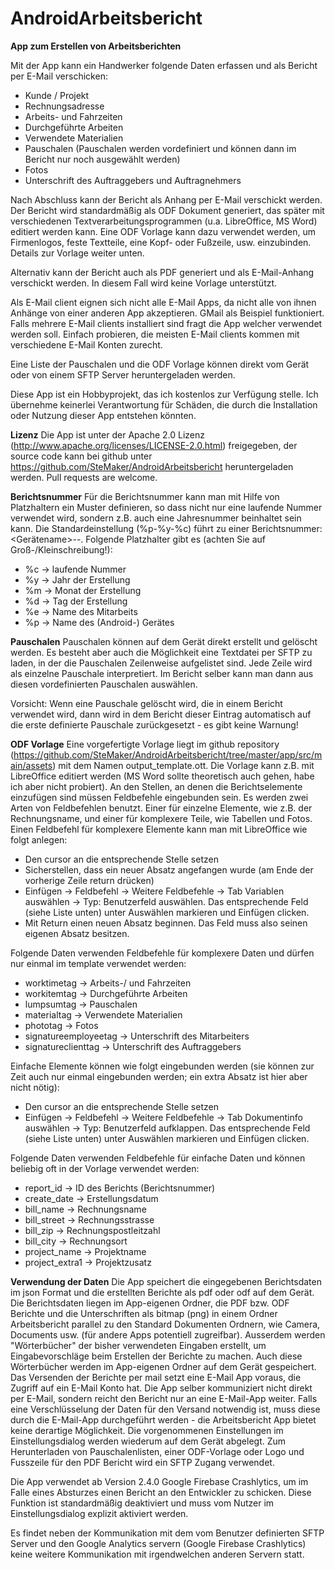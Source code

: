 # AndroidArbeitsbericht
**App zum Erstellen von Arbeitsberichten**

Mit der App kann ein Handwerker folgende Daten erfassen und als Bericht per E-Mail verschicken:
 - Kunde / Projekt
 - Rechnungsadresse
 - Arbeits- und Fahrzeiten
 - Durchgeführte Arbeiten
 - Verwendete Materialien
 - Pauschalen (Pauschalen werden vordefiniert und können dann im Bericht nur noch ausgewählt werden)
 - Fotos
 - Unterschrift des Auftraggebers und Auftragnehmers

Nach Abschluss kann der Bericht als Anhang per E-Mail verschickt werden. Der Bericht wird standardmäßig als ODF Dokument generiert, das später mit verschiedenen 
Textverarbeitungsprogrammen (u.a. LibreOffice, MS Word) editiert werden kann. Eine ODF Vorlage kann dazu verwendet werden, um Firmenlogos, feste Textteile, 
eine Kopf- oder Fußzeile, usw. einzubinden. Details zur Vorlage weiter unten.

Alternativ kann der Bericht auch als PDF generiert und als E-Mail-Anhang verschickt werden. In diesem Fall wird keine Vorlage unterstützt.

Als E-Mail client eignen sich nicht alle E-Mail Apps, da nicht alle von ihnen Anhänge von einer anderen App akzeptieren. GMail als Beispiel funktioniert. 
Falls mehrere E-Mail clients installiert sind fragt die App welcher verwendet werden soll. Einfach probieren, die meisten E-Mail clients kommen mit verschiedene
E-Mail Konten zurecht.

Eine Liste der Pauschalen und die ODF Vorlage können direkt vom Gerät oder von einem SFTP Server heruntergeladen werden.

Diese App ist ein Hobbyprojekt, das ich kostenlos zur Verfügung stelle. Ich übernehme keinerlei Verantwortung für Schäden, die durch die Installation oder 
Nutzung dieser App entstehen könnten.

**Lizenz**
Die App ist unter der Apache 2.0 Lizenz (http://www.apache.org/licenses/LICENSE-2.0.html) freigegeben, der source code kann bei github unter 
https://github.com/SteMaker/AndroidArbeitsbericht heruntergeladen werden. Pull requests are welcome.

**Berichtsnummer**
Für die Berichtsnummer kann man mit Hilfe von Platzhaltern ein Muster definieren, so dass nicht nur eine laufende Nummer verwendet wird, sondern z.B. auch eine
Jahresnummer beinhaltet sein kann. Die Standardeinstellung (%p-%y-%c) führt zu einer Berichtsnummer: <Gerätename>-<Jahr der Erstellung>-<laufende Nummer>. 
Folgende Platzhalter gibt es (achten Sie auf Groß-/Kleinschreibung!):
  - %c -> laufende Nummer
  - %y -> Jahr der Erstellung
  - %m -> Monat der Erstellung
  - %d -> Tag der Erstellung
  - %e -> Name des Mitarbeits
  - %p -> Name des (Android-) Gerätes

**Pauschalen**
Pauschalen können auf dem Gerät direkt erstellt und gelöscht werden. Es besteht aber auch die Möglichkeit eine Textdatei per SFTP zu laden, in der die 
Pauschalen Zeilenweise aufgelistet sind. Jede Zeile wird als einzelne Pauschale interpretiert. Im Bericht selber kann man dann aus diesen vordefinierten
Pauschalen auswählen.

Vorsicht: Wenn eine Pauschale gelöscht wird, die in einem Bericht verwendet wird, dann wird in dem Bericht dieser Eintrag automatisch auf die erste definierte 
Pauschale zurückgesetzt - es gibt keine Warnung!

**ODF Vorlage**
Eine vorgefertigte Vorlage liegt im github repository (https://github.com/SteMaker/AndroidArbeitsbericht/tree/master/app/src/main/assets) mit dem Namen 
output_template.ott. Die Vorlage kann z.B. mit LibreOffice editiert werden (MS Word sollte theoretisch auch gehen, habe ich aber nicht probiert). An den 
Stellen, an denen die Berichtselemente einzufügen sind müssen Feldbefehle eingebunden sein. Es werden zwei Arten von Feldbefehlen benutzt. Einer für einzelne 
Elemente, wie z.B. der Rechnungsname, und einer für komplexere Teile, wie Tabellen und Fotos. Einen Feldbefehl für komplexere Elemente kann man mit LibreOffice wie folgt 
anlegen:
  - Den cursor an die entsprechende Stelle setzen
  - Sicherstellen, dass ein neuer Absatz angefangen wurde (am Ende der vorherige Zeile return drücken)
  - Einfügen -> Feldbefehl -> Weitere Feldbefehle -> Tab Variablen auswählen -> Typ: Benutzerfeld auswählen. Das entsprechende Feld (siehe Liste unten) unter 
  Auswählen markieren und Einfügen clicken.
  - Mit Return einen neuen Absatz beginnen. Das Feld muss also seinen eigenen Absatz besitzen.

Folgende Daten verwenden Feldbefehle für komplexere Daten und dürfen nur einmal im template verwendet werden:
  - worktimetag -> Arbeits-/ und Fahrzeiten 
  - workitemtag -> Durchgeführte Arbeiten
  - lumpsumtag -> Pauschalen
  - materialtag -> Verwendete Materialien
  - phototag -> Fotos
  - signatureemployeetag -> Unterschrift des Mitarbeiters
  - signatureclienttag -> Unterschrift des Auftraggebers

Einfache Elemente können wie folgt eingebunden werden (sie können zur Zeit auch nur einmal eingebunden werden; ein extra Absatz ist hier aber nicht nötig):
  - Den cursor an die entsprechende Stelle setzen
  - Einfügen -> Feldbefehl -> Weitere Feldbefehle -> Tab Dokumentinfo auswählen -> Typ: Benutzerfeld aufklappen. Das entsprechende Feld (siehe Liste unten) unter Auswählen markieren und Einfügen clicken.

Folgende Daten verwenden Feldbefehle für einfache Daten und können beliebig oft in der Vorlage verwendet werden:
  - report_id -> ID des Berichts (Berichtsnummer)
  - create_date -> Erstellungsdatum
  - bill_name -> Rechnungsname
  - bill_street -> Rechnungsstrasse
  - bill_zip -> Rechnungspostleitzahl
  - bill_city -> Rechnungsort
  - project_name -> Projektname
  - project_extra1 -> Projektzusatz

**Verwendung der Daten**
Die App speichert die eingegebenen Berichtsdaten im json Format und die erstellten Berichte als pdf oder odf auf dem Gerät. Die Berichtsdaten liegen im App-eigenen Ordner, die PDF bzw. ODF Berichte und die Unterschriften als bitmap (png) in einem Ordner Arbeitsbericht parallel zu den Standard Dokumenten Ordnern, wie Camera, Documents usw. (für andere Apps potentiell zugreifbar). Ausserdem werden "Wörterbücher" der bisher verwendeten Eingaben erstellt, um Eingabevorschläge beim Erstellen der Berichte zu machen. Auch diese Wörterbücher werden im App-eigenen Ordner auf dem Gerät gespeichert. Das Versenden der Berichte per mail setzt eine E-Mail App voraus, die Zugriff auf ein E-Mail Konto hat. Die App selber kommuniziert nicht direkt per E-Mail, sondern reicht den Bericht nur an eine E-Mail-App weiter. Falls eine Verschlüsselung der Daten für den Versand notwendig ist, muss diese durch die E-Mail-App durchgeführt werden - die Arbeitsbericht App bietet keine derartige Möglichkeit. Die vorgenommenen Einstellungen im Einstellungsdialog werden wiederum auf dem Gerät abgelegt. Zum Herunterladen von Pauschalenlisten, einer ODF-Vorlage oder Logo und Fusszeile für den PDF Bericht wird ein SFTP Zugang verwendet.

Die App verwendet ab Version 2.4.0 Google Firebase Crashlytics, um im Falle eines Absturzes einen Bericht an den Entwickler zu schicken. Diese Funktion ist standardmäßig deaktiviert und muss vom Nutzer im Einstellungsdialog explizit aktiviert werden.

Es findet neben der Kommunikation mit dem vom Benutzer definierten SFTP Server und den Google Analytics servern (Google Firebase Crashlytics) keine weitere Kommunikation mit irgendwelchen anderen Servern statt.
